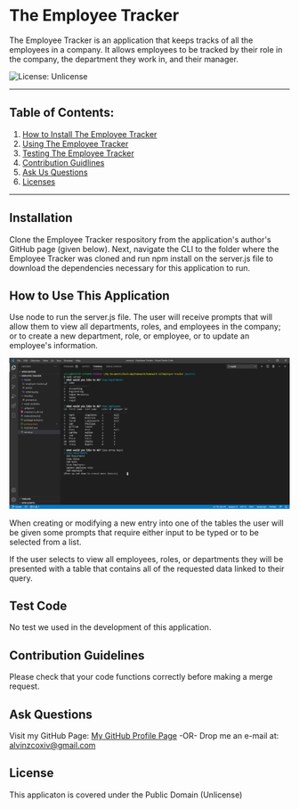 # The Employee Tracker

  The Employee Tracker is an application that keeps tracks of all the employees in a company. It allows employees to be tracked by their role in the company, the department they work in, and their manager.

  ![License: Unlicense](https://img.shields.io/badge/license-Unlicense-blue.svg)

  ***

  ## Table of Contents:

  1. [How to Install The Employee Tracker](#Installation)
  2. [Using The Employee Tracker](#How%20To%20Use%20This%20Application)
  3. [Testing The Employee Tracker](#Test%20Code)
  4. [Contribution Guidlines](#Contribution%20Guidelines)
  5. [Ask Us Questions](#Ask%20Questions)
  6. [Licenses](#License)

  ***

  ## Installation

  Clone the Employee Tracker respository from the application's author's GitHub page (given below). Next, navigate the CLI to the folder where the Employee Tracker was cloned and run npm install on the server.js file to download the dependencies necessary for this application to run.

  ## How to Use This Application

  Use node to run the server.js file. The user will receive prompts that will allow them to view all departments, roles, and employees in the company; or to create a new department, role, or employee, or to update an employee's information.

  ![Employee Tracker in action](/Assets/images/Employee_Tracker.png)
  
  When creating or modifying a new entry into one of the tables the user will be given some prompts that require either input to be typed or to be selected from a list.  
  
  If the user selects to view all employees, roles, or departments they will be presented with a table that contains all of the requested data linked to their query.

  ## Test Code

  No test we used in the development of this application.

  ## Contribution Guidelines

  Please check that your code functions correctly before making a merge request.

  ## Ask Questions

  Visit my GitHub Page: [My GitHub Profile Page](https://github.com/AlvinZC4)
 -OR-
 Drop me an e-mail at: alvinzcoxiv@gmail.com

  ## License

  This applicaton is covered under the Public Domain (Unlicense)

